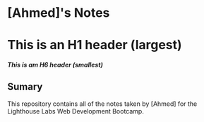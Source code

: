 # [Ahmed]'s Notes
# This is an H1 header (largest)
##### This is am H6 header (smallest)

## Sumary

This repository contains all of the notes taken by [Ahmed] for the Lighthouse Labs Web Development Bootcamp.
